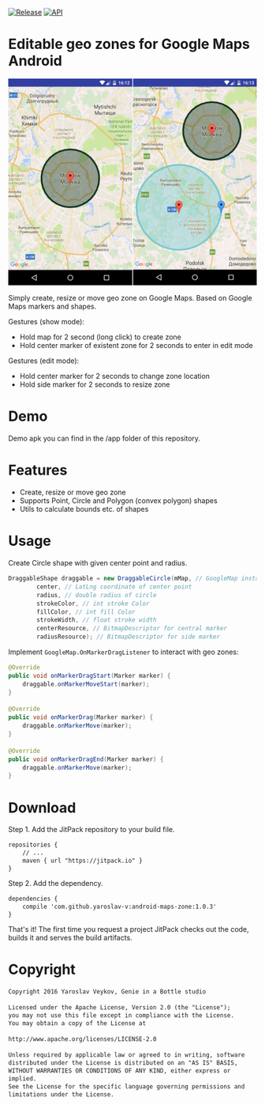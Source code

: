 [![Release](https://img.shields.io/github/release/yaroslav-v/android-maps-zone.svg?label=JitPack)](https://jitpack.io/#yaroslav-v/android-maps-zone) [![API](https://img.shields.io/badge/API-14%2B-brightgreen.svg?style=flat)](https://android-arsenal.com/api?level=14)

# Editable geo zones for Google Maps Android

![Editable geo zones](resources/assets/readme_1.jpg)

Simply create, resize or move geo zone on Google Maps. Based on Google Maps markers and shapes.

Gestures (show mode):

- Hold map for 2 second (long click) to create zone
- Hold center marker of existent zone for 2 seconds to enter in edit mode

Gestures (edit mode):

- Hold center marker for 2 seconds to change zone location
- Hold side marker for 2 seconds to resize zone

# Demo

Demo apk you can find in the /app folder of this repository.

# Features

* Create, resize or move geo zone
* Supports Point, Circle and Polygon (convex polygon) shapes
* Utils to calculate bounds etc. of shapes

# Usage

Create Circle shape with given center point and radius.
```java
DraggableShape draggable = new DraggableCircle(mMap, // GoogleMap instance
        center, // LatLng coordinate of center point
        radius, // double radius of circle
        strokeColor, // int stroke Color
        fillColor, // int fill Color
        strokeWidth, // float stroke width 
        centerResource, // BitmapDescriptor for central marker
        radiusResource); // BitmapDescriptor for side marker
```

Implement `GoogleMap.OnMarkerDragListener` to interact with geo zones:
```java
@Override
public void onMarkerDragStart(Marker marker) {
    draggable.onMarkerMoveStart(marker);
}

@Override
public void onMarkerDrag(Marker marker) {
    draggable.onMarkerMove(marker);
}

@Override
public void onMarkerDragEnd(Marker marker) {
    draggable.onMarkerMove(marker);
}
```

# Download

Step 1. Add the JitPack repository to your build file.
```
repositories {
    // ...
    maven { url "https://jitpack.io" }
}
```

Step 2. Add the dependency.
```
dependencies {
    compile 'com.github.yaroslav-v:android-maps-zone:1.0.3'
}
```

That's it! The first time you request a project JitPack checks out the code, builds it and serves the build artifacts. 

# Copyright
```
Copyright 2016 Yaroslav Veykov, Genie in a Bottle studio

Licensed under the Apache License, Version 2.0 (the "License");
you may not use this file except in compliance with the License.
You may obtain a copy of the License at

http://www.apache.org/licenses/LICENSE-2.0

Unless required by applicable law or agreed to in writing, software
distributed under the License is distributed on an "AS IS" BASIS,
WITHOUT WARRANTIES OR CONDITIONS OF ANY KIND, either express or implied.
See the License for the specific language governing permissions and
limitations under the License.
```
